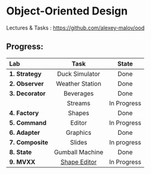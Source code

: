 # Object-Oriented Design

Lectures & Tasks : https://github.com/alexey-malov/ood

## Progress:

| Lab              | Task                                                        | State       |
|:---------------- |:-----------------------------------------------------------:|:-----------:|
| **1. Strategy**  | Duck Simulator                                              | Done        |
| **2. Observer**  | Weather Station                                             | Done        |
| **3. Decorator** | Beverages                                                   | Done        |
|                  | Streams                                                     | In Progress |
| **4. Factory**   | Shapes                                                      | Done        |
| **5. Command**   | Editor                                                      | In Progress |
| **6. Adapter**   | Graphics                                                    | Done        |
| **7. Composite** | Slides                                                      | In progress |
| **8. State**     | Gumball Machine                                             | Done        |
| **9. MVXX**      | [Shape Editor](https://alexanderfadeev.github.io/ood/lab9/) | In Progress |
